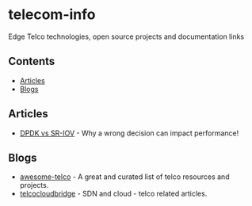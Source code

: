 # telecom-info
Edge Telco technologies, open source projects and documentation links


## Contents

- [Articles](#Articles)
- [Blogs](#Blogs)

## Articles

- [DPDK vs SR-IOV](https://telcocloudbridge.com/blog/dpdk-vs-sr-iov-for-nfv-why-a-wrong-decision-can-impact-performance/) - Why a wrong decision can impact performance!

## Blogs

- [awesome-telco](https://github.com/ravens/awesome-telco#readme) - A great and curated list of telco resources and projects.
- [telcocloudbridge](https://telcocloudbridge.com/) - SDN and cloud - telco related articles.
